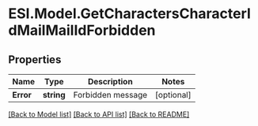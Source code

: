 # ESI.Model.GetCharactersCharacterIdMailMailIdForbidden
## Properties

Name | Type | Description | Notes
------------ | ------------- | ------------- | -------------
**Error** | **string** | Forbidden message | [optional] 

[[Back to Model list]](../README.md#documentation-for-models) [[Back to API list]](../README.md#documentation-for-api-endpoints) [[Back to README]](../README.md)

